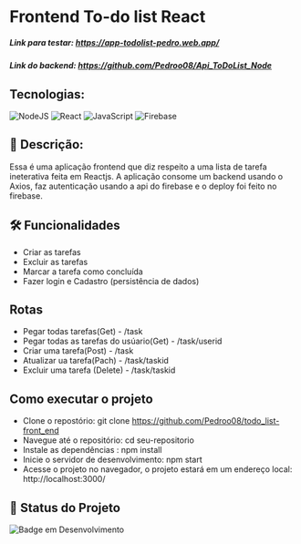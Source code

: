 # Frontend To-do list React
##### Link para testar:  https://app-todolist-pedro.web.app/
##### Link do backend: https://github.com/Pedroo08/Api_ToDoList_Node

## Tecnologias:
![NodeJS](https://img.shields.io/badge/node.js-6DA55F?style=for-the-badge&logo=node.js&logoColor=white)
![React](https://img.shields.io/badge/react-%2320232a.svg?style=for-the-badge&logo=react&logoColor=%2361DAFB)
![JavaScript](https://img.shields.io/badge/javascript-%23323330.svg?style=for-the-badge&logo=javascript&logoColor=%23F7DF1E)
![Firebase](https://img.shields.io/badge/firebase-%23039BE5.svg?style=for-the-badge&logo=firebase)


## 📖 Descrição:
Essa é uma aplicação frontend que diz respeito a uma lista de tarefa ineterativa feita em Reactjs. A aplicação consome um backend usando o Axios, faz autenticação usando a api do firebase e o deploy foi feito no firebase.
## 🛠️ Funcionalidades

- Criar as tarefas 
- Excluir as tarefas
- Marcar a tarefa como concluída
- Fazer login e Cadastro (persistência de dados)

## Rotas
 - Pegar todas tarefas(Get) -  /task
 - Pegar todas as tarefas do usúario(Get) - /task/userid
 - Criar uma tarefa(Post) - /task
 - Atualizar ua tarefa(Pach) - /task/taskid
 - Excluir uma tarefa (Delete) -  /task/taskid

## Como executar o projeto 
- Clone o repostório: git clone https://github.com/Pedroo08/todo_list-front_end
- Navegue até o repositório: cd seu-repositorio
- Instale as dependências : npm install
- Inicie o servidor de desenvolvimento: npm start
- Acesse o projeto no navegador, o projeto estará em um endereço local: http://localhost:3000/

## 🔎 Status do Projeto
![Badge em Desenvolvimento](https://img.shields.io/badge/Status-Em%20Desenvolvimento-green)





